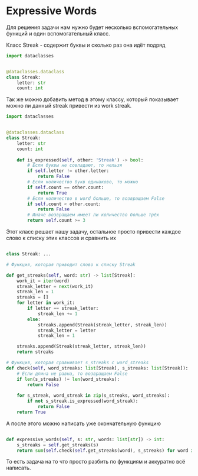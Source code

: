 # Expressive Words

Для решения задачи нам нужно будет несколько вспомогательных функций и один вспомогательный класс.

Класс Streak - содержит буквы и сколько раз она идёт подряд

```python
import dataclasses


@dataclasses.dataclass
class Streak:
    letter: str
    count: int
```

Так же можно добавить метод в этому классу, который показывает можно ли данный streak привести из work streak.  

```python
import dataclasses


@dataclasses.dataclass
class Streak:
    letter: str
    count: int
    
    def is_expressed(self, other: 'Streak') -> bool:
        # Если буквы не совпадают, то нельзя
        if self.letter != other.letter:
            return False
        # Если количество букв одинаково, то можно
        if self.count == other.count:
            return True
        # Если количество в word больше, то возвращаем False
        if self.count < other.count:
            return False
        # Иначе возвращаем имеет ли количество больше трёх
        return self.count >= 3
```

Этот класс решает нашу задачу, остальное просто привести каждое слово к списку этих классов и сравнить их

```python

class Streak: ...

# Функция, которая приводит слово к списку Streak

def get_streaks(self, word: str) -> list[Streak]:
    work_it = iter(word)
    streak_letter = next(work_it)
    streak_len = 1
    streaks = []
    for letter in work_it:
        if letter == streak_letter:
            streak_len += 1
        else:
            streaks.append(Streak(streak_letter, streak_len))
            streak_letter = letter
            streak_len = 1

    streaks.append(Streak(streak_letter, streak_len))
    return streaks

# Функция, которая сравнивает s_streaks c word_streaks
def check(self, word_streaks: list[Streak], s_streaks: list[Streak]):
    # Если длина не равна, то возвращаем False
    if len(s_streaks) != len(word_streaks):
        return False
    
    for s_streak, word_streak in zip(s_streaks, word_streaks):
        if not s_streak.is_expressed(word_streak):
            return False
    return True
```


А после этого можно написать уже окончательную функцию

```python

def expressive_words(self, s: str, words: list[str]) -> int:
    s_streaks = self.get_streaks(s)
    return sum(self.check(self.get_streaks(word), s_streaks) for word in words)
```

То есть задача на то что просто разбить по функциям и аккуратно всё написать.
